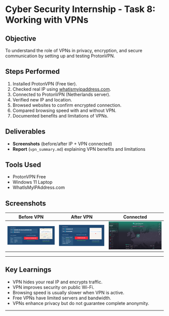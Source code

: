 # Cyber Security Internship - Task 8: Working with VPNs

## Objective
To understand the role of VPNs in privacy, encryption, and secure communication by setting up and testing ProtonVPN.

## Steps Performed
1. Installed ProtonVPN (Free tier).
2. Checked real IP using [whatismyipaddress.com](https://whatismyipaddress.com).
3. Connected to ProtonVPN (Netherlands server).
4. Verified new IP and location.
5. Browsed websites to confirm encrypted connection.
6. Compared browsing speed with and without VPN.
7. Documented benefits and limitations of VPNs.

## Deliverables
- **Screenshots** (before/after IP + VPN connected)
- **Report** (`vpn_summary.md`) explaining VPN benefits and limitations

## Tools Used
- ProtonVPN Free
- Windows 11 Laptop
- WhatIsMyIPAddress.com

## Screenshots
| Before VPN | After VPN | Connected |
|------------|-----------|-----------|
| <img src="screenshots/ip_before_vpn.png" width="300"> | <img src="screenshots/ip_after_vpn.png" width="300"> | <img src="screenshots/vpn_connected.png" width="300"> |

---

## Key Learnings
- VPN hides your real IP and encrypts traffic.
- VPN improves security on public Wi-Fi.
- Browsing speed is usually slower when VPN is active.
- Free VPNs have limited servers and bandwidth.
- VPNs enhance privacy but do not guarantee complete anonymity.

---
